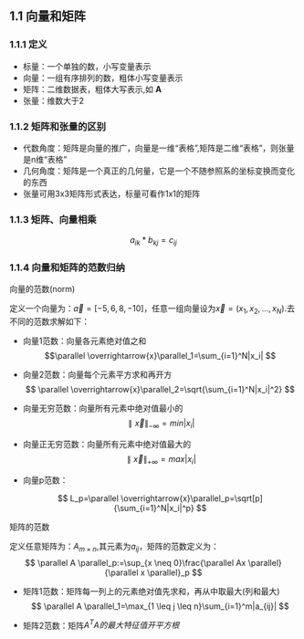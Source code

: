 ## 1.1 向量和矩阵

### 1.1.1 定义
* 标量：一个单独的数，小写变量表示
* 向量：一组有序排列的数，粗体小写变量表示
* 矩阵：二维数据表，粗体大写表示,如 **A**
* 张量：维数大于2

### 1.1.2 矩阵和张量的区别

* 代数角度：矩阵是向量的推广，向量是一维“表格”,矩阵是二维“表格”，则张量是n维“表格”
* 几何角度：矩阵是一个真正的几何量，它是一个不随参照系的坐标变换而变化的东西
* 张量可用3x3矩阵形式表达，标量可看作1x1的矩阵


### 1.1.3 矩阵、向量相乘

$$
a_{ik} * b_{kj}=c_{ij}
$$

### 1.1.4 向量和矩阵的范数归纳

向量的范数(norm)

定义一个向量为：$\overrightarrow{a}=[-5,6,8,-10]$，任意一组向量设为$\overrightarrow{x}=(x_1,x_2,\ldots,x_N)$.去不同的范数求解如下：

* 向量1范数：向量各元素绝对值之和
  $$\parallel \overrightarrow{x}\parallel_1=\sum_{i=1}^N|x_i|
  $$

* 向量2范数：向量每个元素平方求和再开方
  $$
    \parallel \overrightarrow{x}\parallel_2=\sqrt{\sum_{i=1}^N|x_i|^2}
  $$

* 向量无穷范数：向量所有元素中绝对值最小的
  $$
    \parallel \overrightarrow{x}\parallel_{-\infty}=min|x_i|
  $$

* 向量正无穷范数：向量所有元素中绝对值最大的
  $$
    \parallel \overrightarrow{x}\parallel_{+\infty}=max|x_i|
  $$

* 向量p范数：

    $$
        L_p=\parallel \overrightarrow{x}\parallel_p=\sqrt[p]{\sum_{i=1}^N|x_i|^p}
    $$

矩阵的范数

定义任意矩阵为：$A_{m \times n}$,其元素为$a_{ij}$，矩阵的范数定义为：\
$$
\parallel A \parallel_p:=\sup_{x \neq 0}\frac{\parallel Ax \parallel}{\parallel x \parallel}_p
$$

* 矩阵1范数：矩阵每一列上的元素绝对值先求和，再从中取最大(列和最大)
  $$
    \parallel A \parallel_1=\max_{1 \leq j \leq n}\sum_{i=1}^m|a_{ij}|
  $$

* 矩阵2范数：矩阵$A^TA的最大特征值开平方根$


